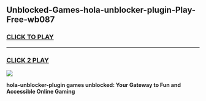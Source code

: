 
## Unblocked-Games-hola-unblocker-plugin-Play-Free-wb087
<h3>
<a href="https://premium76.site?title=hola-unblocker-plugin&ref=23A">CLICK TO PLAY</a></h3>
<hr>

<h3>
<a href="https://premium76.site?title=hola-unblocker-plugin&ref=23A">CLICK 2 PLAY</a>
  
</h3>

<a href="https://premium76.site?title=hola-unblocker-plugin&ref=23A"><img src="https://clearcache.store/games.png"></a>


**hola-unblocker-plugin games unblocked: Your Gateway to Fun and Accessible Online Gaming**
